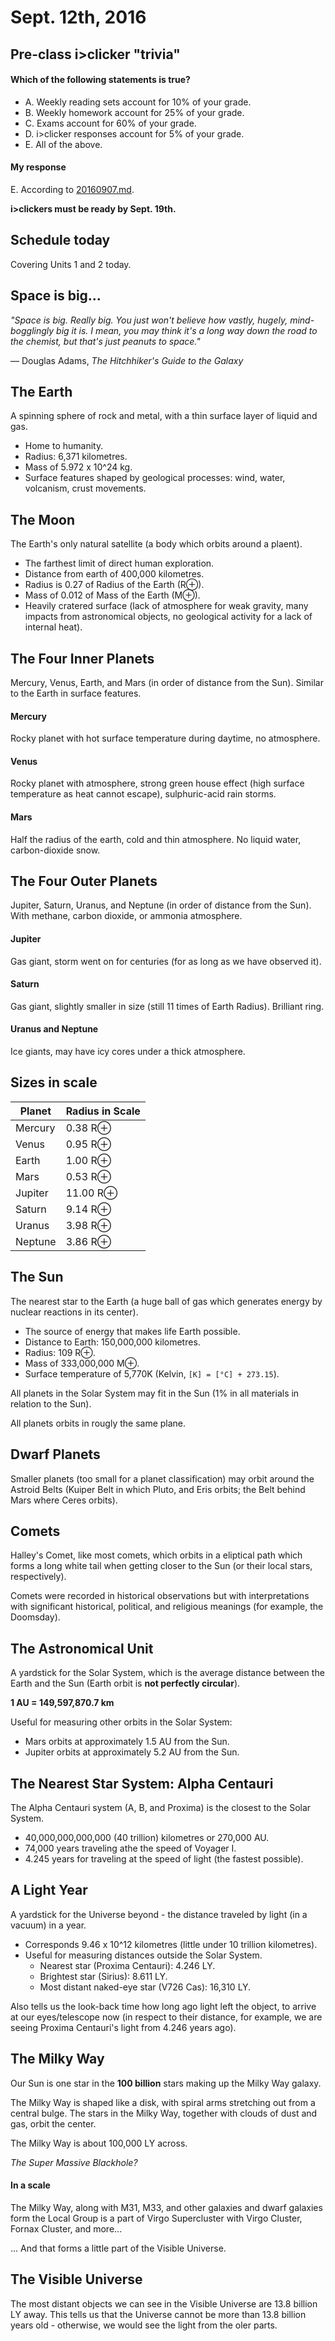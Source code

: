 Sept. 12th, 2016
================

Pre-class i>clicker "trivia"
----------------------------

#### Which of the following statements is true?

- A. Weekly reading sets account for 10% of your grade.
- B. Weekly homework account for 25% of your grade.
- C. Exams account for 60% of your grade.
- D. i>clicker responses account for 5% of your grade.
- E. All of the above.

#### My response

E. According to [20160907.md](https://github.com/MingcongBai/astron103-notes/blob/master/20160907.md).

**i>clickers must be ready by Sept. 19th.**

Schedule today
--------------

Covering Units 1 and 2 today.

Space is big...
---------------

*"Space is big. Really big. You just won't believe how vastly, hugely, mind-bogglingly big it is. I mean, you may think it's a long way down the road to the chemist, but that's just peanuts to space."*

— Douglas Adams, *The Hitchhiker's Guide to the Galaxy*

The Earth
---------

A spinning sphere of rock and metal, with a thin surface layer of liquid and gas.

- Home to humanity.
- Radius: 6,371 kilometres.
- Mass of 5.972 x 10^24 kg.
- Surface features shaped by geological processes: wind, water, volcanism, crust movements.

The Moon
--------

The Earth's only natural satellite (a body which orbits around a plaent).

- The farthest limit of direct human exploration.
- Distance from earth of 400,000 kilometres.
- Radius is 0.27 of Radius of the Earth (R⊕).
- Mass of 0.012 of Mass of the Earth (M⊕).
- Heavily cratered surface (lack of atmosphere for weak gravity, many impacts from astronomical objects, no geological activity for a lack of internal heat).

<div class="page-break"></div>

The Four Inner Planets
----------------------

Mercury, Venus, Earth, and Mars (in order of distance from the Sun). Similar to the Earth in surface features.

#### Mercury

Rocky planet with hot surface temperature during daytime, no atmosphere.

#### Venus

Rocky planet with atmosphere, strong green house effect (high surface temperature as heat cannot escape), sulphuric-acid rain storms.

#### Mars

Half the radius of the earth, cold and thin atmosphere. No liquid water, carbon-dioxide snow.

The Four Outer Planets
----------------------

Jupiter, Saturn, Uranus, and Neptune (in order of distance from the Sun). With methane, carbon dioxide, or ammonia atmosphere.

#### Jupiter

Gas giant, storm went on for centuries (for as long as we have observed it).

#### Saturn

Gas giant, slightly smaller in size (still 11 times of Earth Radius). Brilliant ring.

#### Uranus and Neptune

Ice giants, may have icy cores under a thick atmosphere.

<div class="page-break"></div>

Sizes in scale
--------------

 Planet    | Radius in Scale
-----------|------------------
 Mercury   |  0.38 R⊕
 Venus     |  0.95 R⊕
 Earth     |  1.00 R⊕
 Mars      |  0.53 R⊕
 Jupiter   |  11.00 R⊕
 Saturn    |  9.14 R⊕
 Uranus    |  3.98 R⊕
 Neptune   |  3.86 R⊕

The Sun
-------

The nearest star to the Earth (a huge ball of gas which generates energy by nuclear reactions in its center).

- The source of energy that makes life Earth possible.
- Distance to Earth: 150,000,000 kilometres.
- Radius: 109 R⊕.
- Mass of 333,000,000 M⊕.
- Surface temperature of 5,770K (Kelvin, `[K] = [°C] + 273.15`).

All planets in the Solar System may fit in the Sun (1% in all materials in relation to the Sun).

All planets orbits in rougly the same plane.

Dwarf Planets
-------------

Smaller planets (too small for a planet classification) may orbit around the Astroid Belts (Kuiper Belt in which Pluto, and Eris orbits; the Belt behind Mars where Ceres orbits).

Comets
------

Halley's Comet, like most comets, which orbits in a eliptical path which forms a long white tail when getting closer to the Sun (or their local stars, respectively).

Comets were recorded in historical observations but with interpretations with significant historical, political, and religious meanings (for example, the Doomsday).

<div class="page-break"></div>

The Astronomical Unit
---------------------

A yardstick for the Solar System, which is the average distance between the Earth and the Sun (Earth orbit is **not perfectly circular**).

**1 AU = 149,597,870.7 km**

Useful for measuring other orbits in the Solar System:

- Mars orbits at approximately 1.5 AU from the Sun.
- Jupiter orbits at approximately 5.2 AU from the Sun.

The Nearest Star System: Alpha Centauri
---------------------------------------

The Alpha Centauri system (A, B, and Proxima) is the closest to the Solar System.

- 40,000,000,000,000 (40 trillion) kilometres or 270,000 AU.
- 74,000 years traveling athe the speed of Voyager I.
- 4.245 years for traveling at the speed of light (the fastest possible).

A Light Year
------------

A yardstick for the Universe beyond - the distance traveled by light (in a vacuum) in a year.

- Corresponds 9.46 x 10^12 kilometres (little under 10 trillion kilometres).
- Useful for measuring distances outside the Solar System.
  - Nearest star (Proxima Centauri): 4.246 LY.
  - Brightest star (Sirius): 8.611 LY.
  - Most distant naked-eye star (V726 Cas): 16,310 LY.

Also tells us the look-back time how long ago light left the object, to arrive at our eyes/telescope now (in respect to their distance, for example, we are seeing Proxima Centauri's light from 4.246 years ago).

The Milky Way
-------------

Our Sun is one star in the **100 billion** stars making up the Milky Way galaxy.

The Milky Way is shaped like a disk, with spiral arms stretching out from a central bulge. The stars in the Milky Way, together with clouds of dust and gas, orbit the center.

The Milky Way is about 100,000 LY across.

*The Super Massive Blackhole?*

#### In a scale

The Milky Way, along with M31, M33, and other galaxies and dwarf galaxies form the Local Group is a part of Virgo Supercluster with Virgo Cluster, Fornax Cluster, and more...

... And that forms a little part of the Visible Universe.

The Visible Universe
--------------------

The most distant objects we can see in the Visible Universe are 13.8 billion LY away. This tells us that the Universe cannot be more than 13.8 billion years old - otherwise, we would see the light from the oler parts.
